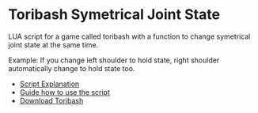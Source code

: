 # Toribash Symetrical Joint State
LUA script for a game called toribash with a function to change symetrical joint state at the same time.

Example: If you change left shoulder to hold state, right shoulder automatically change to hold state too.
- [Script Explanation](https://forum.toribash.com/showpost.php?p=11837502&postcount=1)
- [Guide how to use the script](https://forum.toribash.com/showpost.php?p=377087&postcount=1)
- [Download Toribash](https://www.toribash.com/downloads.php)
